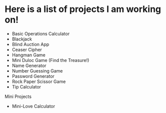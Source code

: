 # Here is a list of projects I am working on!
- Basic Operations Calculator
- Blackjack
- Blind Auction App
- Ceaser Cipher
- Hangman Game
- Mini Duloc Game (Find the Treasure!)
- Name Generator
- Number Guessing Game
- Password Generator
- Rock Paper Scissor Game
- Tip Calculator

Mini Projects
- Mini-Love Calculator
